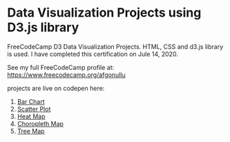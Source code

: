 # Data Visualization Projects using D3.js library

FreeCodeCamp D3 Data Visualization Projects. HTML, CSS and d3.js library is used. I have completed this certification on Jule 14, 2020.

See my full FreeCodeCamp profile at: https://www.freecodecamp.org/afgonullu

projects are live on codepen here:

1. [Bar Chart](https://codepen.io/afgonullu/pen/XWXeLVL)
2. [Scatter Plot](https://codepen.io/afgonullu/pen/RwrjwEg)
3. [Heat Map](https://codepen.io/afgonullu/pen/VwerQqO)
4. [Choropleth Map](https://codepen.io/afgonullu/pen/PoZdoad)
5. [Tree Map](https://codepen.io/afgonullu/pen/GRoXpqO)
